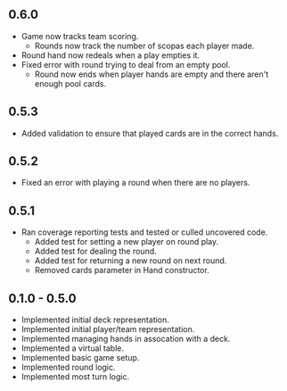 ## 0.6.0
- Game now tracks team scoring.
   - Rounds now track the number of scopas each player made.
- Round hand now redeals when a play empties it.
- Fixed error with round trying to deal from an empty pool.
   - Round now ends when player hands are empty and there aren't enough pool cards.

## 0.5.3
- Added validation to ensure that played cards are in the correct hands.

## 0.5.2
- Fixed an error with playing a round when there are no players.

## 0.5.1

- Ran coverage reporting tests and tested or culled uncovered code.
    - Added test for setting a new player on round play.
    - Added test for dealing the round.
    - Added test for returning a new round on next round.
    - Removed cards parameter in Hand constructor.

## 0.1.0 - 0.5.0

- Implemented initial deck representation.
- Implemented initial player/team  representation.
- Implemented managing hands in assocation with a deck.
- Implemented a virtual table.
- Implemented basic game setup.
- Implemented round logic.
- Implemented most turn logic.